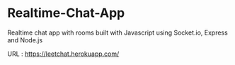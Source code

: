 # Realtime-Chat-App
Realtime chat app with rooms built with Javascript using Socket.io, Express and Node.js

URL : https://leetchat.herokuapp.com/
